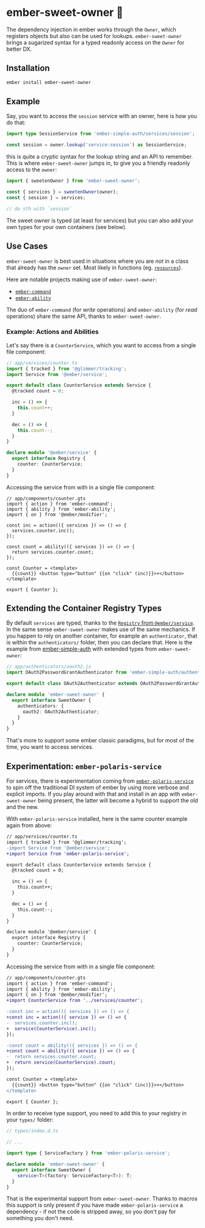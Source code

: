 # ember-sweet-owner 🍬

The dependency injection in ember works through the `Owner`, which registers
objects but also can be used for lookups.
`ember-sweet-owner` brings a sugarized syntax for a typed readonly access on the
`Owner` for better DX.

## Installation

```sh
ember install ember-sweet-owner
```

## Example

Say, you want to access the `session` service with an owner, here is how you do
that:

```ts
import type SessionService from 'ember-simple-auth/services/session';

const session = owner.lookup('service:session') as SessionService;
```

this is quite a cryptic syntax for the lookup string and an API to remember.
This is where `ember-sweet-owner` jumps in, to give you a friendly readonly
access to the `owner`:

```ts
import { sweetenOwner } from 'ember-sweet-owner';

const { services } = sweetenOwner(owner);
const { session } = services;

// do sth with `session`
```

The sweet owner is typed (at least for services) but you can also add your own
types for your own containers (see below).

## Use Cases

`ember-sweet-owner` is best used in situations where you are _not_ in a class
that already has the `owner` set. Most likely in functions (eg.
[`resources`](https://github.com/NullVoxPopuli/ember-resources)).

Here are notable projects making use of `ember-sweet-owner`:

- [`ember-command`](https://github.com/gossi/ember-command)
- [`ember-ability`](https://github.com/gossi/ember-ability)

The duo of `ember-command` (for _write_ operations)  and `ember-ability` (for
_read_ operations) share the same API, thanks to `ember-sweet-owner`.

### Example: Actions and Abilities

Let's say there is a `CounterService`, which you want to access from a single
file component:

```ts
// app/services/counter.ts
import { tracked } from '@glimmer/tracking';
import Service from '@ember/service';

export default class CounterService extends Service {
  @tracked count = 0;

  inc = () => {
    this.count++;
  }

  dec = () => {
    this.count--;
  }
}

declare module '@ember/service' {
  export interface Registry {
    counter: CounterService;
  }
}
```

Accessing the service from with in a single file component:

```glimmer-ts
// app/components/counter.gts
import { action } from 'ember-command';
import { ability } from 'ember-ability';
import { on } from '@ember/modifier';

const inc = action(({ services }) => () => {
  services.counter.inc();
});

const count = ability(({ services }) => () => {
  return services.counter.count;
});

const Counter = <template>
  {{count}} <button type="button" {{on "click" (inc)}}>+</button>
</template>

export { Counter };
```

## Extending the Container Registry Types

By default `services` are typed, thanks to the [`Registry` from
`@ember/service`](https://docs.ember-cli-typescript.com/ts/using-ts-effectively#service-and-controller-injections).
In the same sense `ember-sweet-owner` makes use of the same mechanics. If you
happen to rely on another container, for example an `authenticator`, that is
within the `authenticators/` folder, then you can declare that. Here is the
example from
[ember-simple-auth](https://github.com/mainmatter/ember-simple-auth?tab=readme-ov-file#authenticators)
with extended types from `ember-sweet-owner`:

```ts
// app/authenticators/oauth2.js
import OAuth2PasswordGrantAuthenticator from 'ember-simple-auth/authenticators/oauth2-password-grant';

export default class OAuth2Authenticator extends OAuth2PasswordGrantAuthenticator {}

declare module 'ember-sweet-owner' {
  export interface SweetOwner {
    authenticators: {
      oauth2: OAuth2Authenticator;
    }
  }
}
```

That's more to support some ember classic paradigms, but for most of the time,
you want to access services.

## Experimentation: `ember-polaris-service`

For services, there is experimentation coming from
[`ember-polaris-service`](https://github.com/chancancode/ember-polaris-service)
to spin off the traditional DI system of ember by using more verbose and
explicit imports. If you play around with that and install in an app with
`ember-sweet-owner` being present, the latter will become a hybrid to support
the old and the new.

With `ember-polaris-service` installed, here is the same counter example again
from above:

```diff
// app/services/counter.ts
import { tracked } from '@glimmer/tracking';
-import Service from '@ember/service';
+import Service from 'ember-polaris-service';

export default class CounterService extends Service {
  @tracked count = 0;

  inc = () => {
    this.count++;
  }

  dec = () => {
    this.count--;
  }
}

declare module '@ember/service' {
  export interface Registry {
    counter: CounterService;
  }
}
```

Accessing the service from with in a single file component:

```diff
// app/components/counter.gts
import { action } from 'ember-command';
import { ability } from 'ember-ability';
import { on } from '@ember/modifier';
+import CounterService from '../services/counter';

-const inc = action(({ services }) => () => {
+const inc = action(({ service }) => () => {
-  services.counter.inc();
+  service(CounterService).inc();
});

-const count = ability(({ services }) => () => {
+const count = ability(({ service }) => () => {
-  return services.counter.count;
+  return service(CounterService).count;
});

const Counter = <template>
  {{count}} <button type="button" {{on "click" (inc)}}>+</button>
</template>

export { Counter };
```

In order to receive type support, you need to add this to your registry in your
`types/` folder:

```ts
// types/index.d.ts

// ...

import type { ServiceFactory } from 'ember-polaris-service';

declare module 'ember-sweet-owner' {
  export interface SweetOwner {
    service<T>(factory: ServiceFactory<T>): T;
  }
}
```

That is the experimental support from `ember-sweet-owner`. Thanks to macros this
support is only present if you have made `ember-polaris-service` a dependency -
if not the code is stripped away, so you don't pay for something you don't need.
